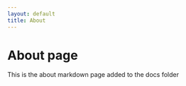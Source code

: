 ```yaml
---
layout: default
title: About
---
```

# About page

This is the about markdown page added to the docs folder
